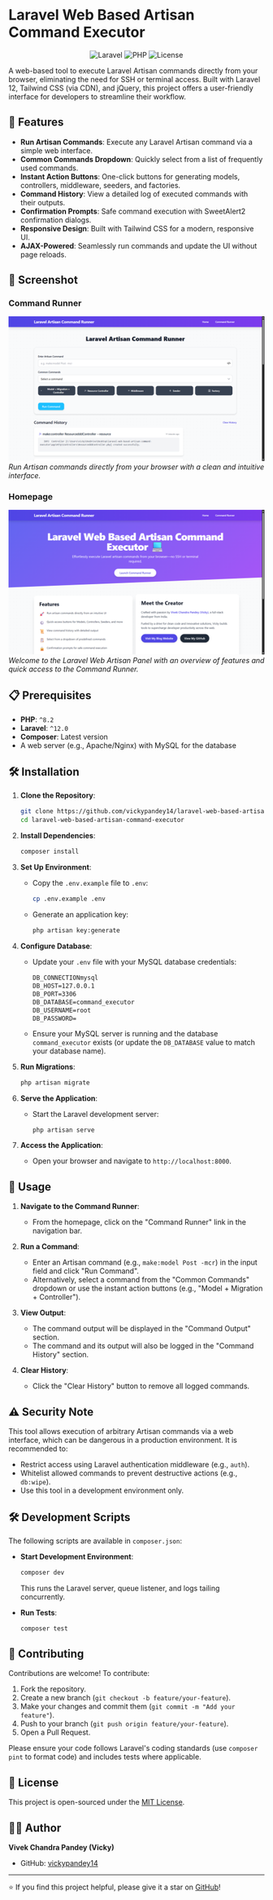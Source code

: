 # Laravel Web Based Artisan Command Executor

<p align="center">
  <img src="https://img.shields.io/badge/Laravel-12.x-red" alt="Laravel">
  <img src="https://img.shields.io/badge/PHP-%5E8.2-blue" alt="PHP">
  <img src="https://img.shields.io/badge/license-MIT-green" alt="License">
</p>

A web-based tool to execute Laravel Artisan commands directly from your browser, eliminating the need for SSH or terminal access. Built with Laravel 12, Tailwind CSS (via CDN), and jQuery, this project offers a user-friendly interface for developers to streamline their workflow.

## 🚀 Features

- **Run Artisan Commands**: Execute any Laravel Artisan command via a simple web interface.
- **Common Commands Dropdown**: Quickly select from a list of frequently used commands.
- **Instant Action Buttons**: One-click buttons for generating models, controllers, middleware, seeders, and factories.
- **Command History**: View a detailed log of executed commands with their outputs.
- **Confirmation Prompts**: Safe command execution with SweetAlert2 confirmation dialogs.
- **Responsive Design**: Built with Tailwind CSS for a modern, responsive UI.
- **AJAX-Powered**: Seamlessly run commands and update the UI without page reloads.

## 📸 Screenshot

### Command Runner
![Command Runner Screenshot](./public/screenshots/laravel-web-based-artisan-command-executor-2.png)  
*Run Artisan commands directly from your browser with a clean and intuitive interface.*

### Homepage
![Homepage Screenshot](./public/screenshots/laravel-web-based-artisan-command-executor.png)  
*Welcome to the Laravel Web Artisan Panel with an overview of features and quick access to the Command Runner.*

## 📋 Prerequisites

- **PHP**: `^8.2`
- **Laravel**: `^12.0`
- **Composer**: Latest version
- A web server (e.g., Apache/Nginx) with MySQL for the database

## 🛠️ Installation

1. **Clone the Repository**:
   ```bash
   git clone https://github.com/vickypandey14/laravel-web-based-artisan-command-executor.git
   cd laravel-web-based-artisan-command-executor
   ```

2. **Install Dependencies**:
   ```bash
   composer install
   ```

3. **Set Up Environment**:
   - Copy the `.env.example` file to `.env`:
     ```bash
     cp .env.example .env
     ```
   - Generate an application key:
     ```bash
     php artisan key:generate
     ```

4. **Configure Database**:
   - Update your `.env` file with your MySQL database credentials:
     ```
     DB_CONNECTIONmysql
     DB_HOST=127.0.0.1
     DB_PORT=3306
     DB_DATABASE=command_executor
     DB_USERNAME=root
     DB_PASSWORD=
     ```
   - Ensure your MySQL server is running and the database `command_executor` exists (or update the `DB_DATABASE` value to match your database name).

5. **Run Migrations**:
   ```bash
   php artisan migrate
   ```

6. **Serve the Application**:
   - Start the Laravel development server:
     ```bash
     php artisan serve
     ```

7. **Access the Application**:
   - Open your browser and navigate to `http://localhost:8000`.

## 📖 Usage

1. **Navigate to the Command Runner**:
   - From the homepage, click on the "Command Runner" link in the navigation bar.

2. **Run a Command**:
   - Enter an Artisan command (e.g., `make:model Post -mcr`) in the input field and click "Run Command".
   - Alternatively, select a command from the "Common Commands" dropdown or use the instant action buttons (e.g., "Model + Migration + Controller").

3. **View Output**:
   - The command output will be displayed in the "Command Output" section.
   - The command and its output will also be logged in the "Command History" section.

4. **Clear History**:
   - Click the "Clear History" button to remove all logged commands.

## ⚠️ Security Note

This tool allows execution of arbitrary Artisan commands via a web interface, which can be dangerous in a production environment. It is recommended to:
- Restrict access using Laravel authentication middleware (e.g., `auth`).
- Whitelist allowed commands to prevent destructive actions (e.g., `db:wipe`).
- Use this tool in a development environment only.

## 🛠️ Development Scripts

The following scripts are available in `composer.json`:

- **Start Development Environment**:
  ```bash
  composer dev
  ```
  This runs the Laravel server, queue listener, and logs tailing concurrently.

- **Run Tests**:
  ```bash
  composer test
  ```

## 🤝 Contributing

Contributions are welcome! To contribute:

1. Fork the repository.
2. Create a new branch (`git checkout -b feature/your-feature`).
3. Make your changes and commit them (`git commit -m "Add your feature"`).
4. Push to your branch (`git push origin feature/your-feature`).
5. Open a Pull Request.

Please ensure your code follows Laravel's coding standards (use `composer pint` to format code) and includes tests where applicable.

## 📜 License

This project is open-sourced under the [MIT License](LICENSE).

## 👨‍💻 Author

**Vivek Chandra Pandey (Vicky)**  
- GitHub: [vickypandey14](https://github.com/vickypandey14)

---

⭐ If you find this project helpful, please give it a star on [GitHub](https://github.com/vickypandey14/laravel-web-based-artisan-command-executor)!
